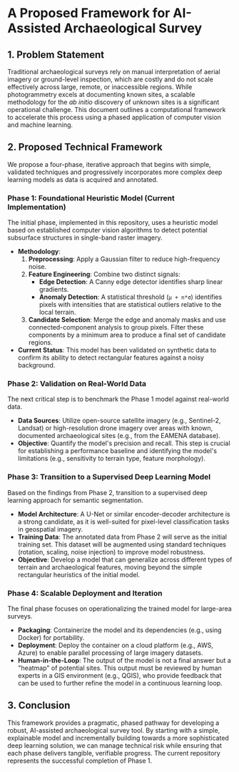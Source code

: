 # A Proposed Framework for AI-Assisted Archaeological Survey

## 1. Problem Statement

Traditional archaeological surveys rely on manual interpretation of aerial imagery or ground-level inspection, which are costly and do not scale effectively across large, remote, or inaccessible regions. While photogrammetry excels at documenting known sites, a scalable methodology for the *ab initio* discovery of unknown sites is a significant operational challenge. This document outlines a computational framework to accelerate this process using a phased application of computer vision and machine learning.

## 2. Proposed Technical Framework

We propose a four-phase, iterative approach that begins with simple, validated techniques and progressively incorporates more complex deep learning models as data is acquired and annotated.

### Phase 1: Foundational Heuristic Model (Current Implementation)

The initial phase, implemented in this repository, uses a heuristic model based on established computer vision algorithms to detect potential subsurface structures in single-band raster imagery.

*   **Methodology**:
    1.  **Preprocessing**: Apply a Gaussian filter to reduce high-frequency noise.
    2.  **Feature Engineering**: Combine two distinct signals:
        *   **Edge Detection**: A Canny edge detector identifies sharp linear gradients.
        *   **Anomaly Detection**: A statistical threshold (`μ + n*σ`) identifies pixels with intensities that are statistical outliers relative to the local terrain.
    3.  **Candidate Selection**: Merge the edge and anomaly masks and use connected-component analysis to group pixels. Filter these components by a minimum area to produce a final set of candidate regions.
*   **Current Status**: This model has been validated on synthetic data to confirm its ability to detect rectangular features against a noisy background.

### Phase 2: Validation on Real-World Data

The next critical step is to benchmark the Phase 1 model against real-world data.
*   **Data Sources**: Utilize open-source satellite imagery (e.g., Sentinel-2, Landsat) or high-resolution drone imagery over areas with known, documented archaeological sites (e.g., from the EAMENA database).
*   **Objective**: Quantify the model's precision and recall. This step is crucial for establishing a performance baseline and identifying the model's limitations (e.g., sensitivity to terrain type, feature morphology).

### Phase 3: Transition to a Supervised Deep Learning Model

Based on the findings from Phase 2, transition to a supervised deep learning approach for semantic segmentation.

*   **Model Architecture**: A U-Net or similar encoder-decoder architecture is a strong candidate, as it is well-suited for pixel-level classification tasks in geospatial imagery.
*   **Training Data**: The annotated data from Phase 2 will serve as the initial training set. This dataset will be augmented using standard techniques (rotation, scaling, noise injection) to improve model robustness.
*   **Objective**: Develop a model that can generalize across different types of terrain and archaeological features, moving beyond the simple rectangular heuristics of the initial model.

### Phase 4: Scalable Deployment and Iteration

The final phase focuses on operationalizing the trained model for large-area surveys.
*   **Packaging**: Containerize the model and its dependencies (e.g., using Docker) for portability.
*   **Deployment**: Deploy the container on a cloud platform (e.g., AWS, Azure) to enable parallel processing of large imagery datasets.
*   **Human-in-the-Loop**: The output of the model is not a final answer but a "heatmap" of potential sites. This output must be reviewed by human experts in a GIS environment (e.g., QGIS), who provide feedback that can be used to further refine the model in a continuous learning loop.

## 3. Conclusion

This framework provides a pragmatic, phased pathway for developing a robust, AI-assisted archaeological survey tool. By starting with a simple, explainable model and incrementally building towards a more sophisticated deep learning solution, we can manage technical risk while ensuring that each phase delivers tangible, verifiable progress. The current repository represents the successful completion of Phase 1. 
